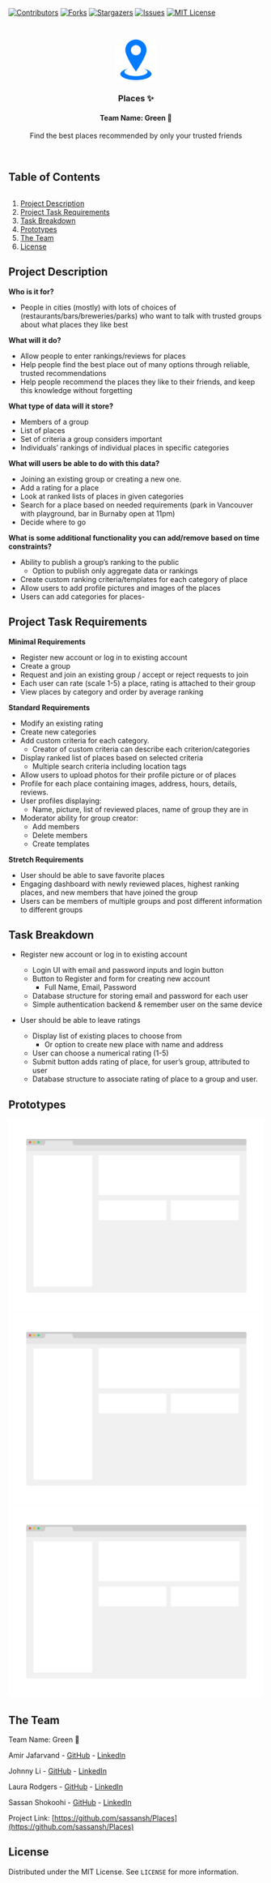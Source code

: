 <!-- Using README template from: https://github.com/othneildrew/Best-README-Template -->

[![Contributors][contributors-shield]][contributors-url]
[![Forks][forks-shield]][forks-url]
[![Stargazers][stars-shield]][stars-url]
[![Issues][issues-shield]][issues-url]
[![MIT License][license-shield]][license-url]


<!-- PROJECT LOGO -->
<br />
<p align="center">
  <a href="https://github.com/sassansh/Places">
    <img src="images/logo.png" alt="Logo" width="80" height="80">
  </a>

  <h3 align="center">Places ✨</h3>
  
  <h4 align="center">Team Name: Green 🌱</h4>

  <p align="center">
    Find the best places recommended by only your trusted friends
    <br />
    <br />
  </p>
</p>



<!-- TABLE OF CONTENTS -->
<h2 style="display: inline-block">Table of Contents</h2>
<ol>
  <li>
    <a href="#project-description">Project Description</a>
  </li>
  <li>
    <a href="#project-task-requirements">Project Task Requirements</a>
  </li>
  <li>
    <a href="#task-breakdown">Task Breakdown</a>
  </li>
  <li>
    <a href="#prototypes">Prototypes</a>
  </li>
  <li><a href="#the-team">The Team</a></li>
  <li><a href="#license">License</a></li>
</ol>




<!-- PROJECT DESCRIPTION -->
## Project Description 

**Who is it for?**
- People in cities (mostly) with lots of choices of (restaurants/bars/breweries/parks) who want to talk with trusted groups about what places they like best

**What will it do?**
- Allow people to enter rankings/reviews for places
- Help people find the best place out of many options through reliable, trusted recommendations
- Help people recommend the places they like to their friends, and keep this knowledge without forgetting

**What type of data will it store?**
- Members of a group
- List of places 
- Set of criteria a group considers important
- Individuals’ rankings of individual places in specific categories

**What will users be able to do with this data?**
- Joining an existing group or creating a new one. 
- Add a rating for a place
- Look at ranked lists of places in given categories
- Search for a place based on needed requirements (park in Vancouver with playground, bar in Burnaby open at 11pm)
- Decide where to go 

**What is some additional functionality you can add/remove based on time constraints?**
- Ability to publish a group’s ranking to the public
  - Option to publish only aggregate data or rankings
- Create custom ranking criteria/templates for each category of place
- Allow users to add profile pictures and images of the places
- Users can add categories for places-


<!-- PROJECT TASK REQUIREMENTS -->
## Project Task Requirements 

**Minimal Requirements**
- Register new account or log in to existing account
- Create a group
- Request and join an existing group / accept or reject requests to join
- Each user can rate (scale 1-5)  a place, rating is attached to their group
- View places by category and order by average ranking

**Standard Requirements**
- Modify an existing rating
- Create new categories 
- Add custom criteria for each category.
  - Creator of custom criteria can describe each criterion/categories
- Display ranked list of places based on selected criteria
  - Multiple search criteria including location tags
- Allow users to upload photos for their profile picture or of places
- Profile for each place containing images, address, hours, details, reviews.
- User profiles displaying:
  - Name, picture, list of reviewed places, name of group they are in
- Moderator ability for group creator:
  - Add members
  - Delete members
  - Create templates

**Stretch Requirements**
- User should be able to save favorite places
- Engaging dashboard with newly reviewed places, highest ranking places, and new members that have joined the group
- Users can be members of multiple groups and post different information to different groups


<!-- TASK BREAKDOWN -->
## Task Breakdown 

- Register new account or log in to existing account
  - Login UI with email and password inputs and login button
  - Button to Register and form for creating new account
    - Full Name, Email, Password
  - Database structure for storing email and password for each user
  - Simple authentication backend & remember user on the same device

- User should be able to leave ratings
  - Display list of existing places to choose from 
    - Or option to create new place with name and address
  - User can choose a numerical rating (1-5)
  - Submit button adds rating of place, for user’s group, attributed to user
  - Database structure to associate rating of place to a group and user.



<!-- PROTOTYPES -->
## Prototypes 

![Prototype Sketch #1][prototype1]
![Prototype Sketch #2][prototype2]
![Prototype Sketch #2][prototype2]

<!-- THE TEAM -->
## The Team

Team Name: Green 🌱

Amir Jafarvand - [GitHub](https://github.com/amirjfr) - [LinkedIn](https://www.linkedin.com/in/amir-jafarvand/)

Johnny Li - [GitHub](https://github.com/johnnybcs) - [LinkedIn](https://www.linkedin.com/in/johnny-li-ubc/)

Laura Rodgers - [GitHub](https://github.com/laurarodgers) - [LinkedIn](https://www.linkedin.com/in/rodgerslaura/)

Sassan Shokoohi - [GitHub](https://github.com/sassansh) - [LinkedIn](https://www.linkedin.com/in/sassanshokoohi/)

Project Link: [https://github.com/sassansh/Places](https://github.com/sassansh/Places)


<!-- LICENSE -->
## License

Distributed under the MIT License. See `LICENSE` for more information.





<!-- MARKDOWN LINKS & IMAGES -->
<!-- https://www.markdownguide.org/basic-syntax/#reference-style-links -->
[contributors-shield]: https://img.shields.io/github/contributors/sassansh/Places.svg?style=for-the-badge
[contributors-url]: https://github.com/sassansh/Places/graphs/contributors
[forks-shield]: https://img.shields.io/github/forks/sassansh/Places.svg?style=for-the-badge
[forks-url]: https://github.com/sassansh/Places/network/members
[stars-shield]: https://img.shields.io/github/stars/sassansh/Places.svg?style=for-the-badge
[stars-url]: https://github.com/sassansh/Places/stargazers
[issues-shield]: https://img.shields.io/github/issues/sassansh/Places.svg?style=for-the-badge
[issues-url]: https://github.com/sassansh/Places/issues
[license-shield]: https://img.shields.io/github/license/sassansh/Places.svg?style=for-the-badge
[license-url]: https://github.com/sassansh/Places/blob/main/LICENSE.txt
[prototype1]: images/prototype1.png
[prototype2]: images/prototype2.png

